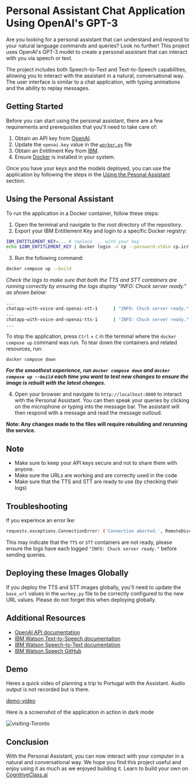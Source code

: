 # Personal Assistant Chat Application Using OpenAI's GPT-3

Are you looking for a personal assistant that can understand and respond to your natural language commands and queries? Look no further! This project uses OpenAI's GPT-3 model to create a personal assistant that can interact with you via speech or text.

The project includes both Speech-to-Text and Text-to-Speech capabilities, allowing you to interact with the assistant in a natural, conversational way. The user interface is similar to a chat application, with typing animations and the ability to replay messages.

## Getting Started

Before you can start using the personal assistant, there are a few requirements and prerequisites that you'll need to take care of:

1. Obtain an API key from [OpenAI](https://beta.openai.com/account/api-keys).
2. Update the `openai.key` value in the [`worker.py`](./worker.py) file
3. Obtain an Entitlment Key from [IBM](https://myibm.ibm.com/products-services/containerlibrary).
4. Ensure [Docker](https://www.docker.com/) is installed in your system.

Once you have your keys and the models deployed, you can use the application by following the steps in the [Using the Pesonal Assistant](#using-the-personal-assistant) section.

## Using the Personal Assistant

To run the application in a Docker container, follow these steps:

1. Open the terminal and navigate to the root directory of the repository.
2. Export your IBM Entitlement Key and login to a specific Docker registry:

```sh
IBM_ENTITLEMENT_KEY=... # replace ... with your key
echo $IBM_ENTITLEMENT_KEY | docker login -u cp --password-stdin cp.icr.io
```

3. Run the following command:

```sh
docker compose up --build
```

_Check the logs to make sure that both the TTS and STT containers are running correctly by ensuring the logs display "INFO: Chuck server ready." as shown below:_

```sh
...
chatapp-with-voice-and-openai-stt-1      | "INFO: Chuck server ready."
...
chatapp-with-voice-and-openai-tts-1      | "INFO: Chuck server ready."
...

```

To stop the application, press `Ctrl` + `C` in the terminal where the `docker compose up` command was run. To tear down the containers and related resources, run:

```sh
docker compose down
```

**_For the smoothest experience, run `docker compose down` and `docker compose up --build` each time you want to test new changes to ensure the image is rebuilt with the latest changes._**

4. Open your browser and navigate to `http://localhost:8000` to interact with the Personal Assistant. You can then speak your queries by clicking on the microphone or typing into the message bar. The assistant will then respond with a message and read the message outloud.

**Note: Any changes made to the files will require rebuilding and rerunning the service.**

## Note

- Make sure to keep your API keys secure and not to share them with anyone.
- Make sure the URLs are working and are correctly used in the code
- Make sure that the TTS and STT are ready to use (by checking their logs)

## Troubleshooting

If you experince an error lke:

```sh
requests.exceptions.ConnectionError: ('Connection aborted.', RemoteDisconnected('Remote end closed connection without response'))
```

This may indicate that the `TTS` or `STT` containers are not ready, please ensure the logs have each logged `"INFO: Chuck server ready."` before sending queries.

## Deploying these Images Globally

If you deploy the TTS and STT images globally, you'll need to update the `base_url` values in the `workey.py` file to be correctly configured to the new URL values. Please do not forget this when deploying globally.

## Additional Resources

- [OpenAI API documentation](https://beta.openai.com/docs/api-reference/introduction)
- [IBM Watson Text-to-Speech documentation](https://cloud.ibm.com/docs/services/text-to-speech)
- [IBM Watson Speech-to-Text documentation](https://cloud.ibm.com/docs/services/speech-to-text)
- [IBM Watson Speech GitHub](https://github.com/ibm-build-lab/Watson-Speech)

## Demo

Heres a quick video of planning a trip to Portugal with the Assistant. Audio output is not recorded but is there.

[demo-video](demo/demo.mov)

Here is a screenshot of the application in action in dark mode

![visiting-Toronto](demo/visit-toronto-dark.png)

## Conclusion

With the Personal Assistant, you can now interact with your computer in a natural and conversational way. We hope you find this project useful and enjoy using it as much as we enjoyed building it. Learn to build your own on [CognitiveClass.ai](https://cognitiveclass.ai/courses/chatapp-powered-by-openai)

